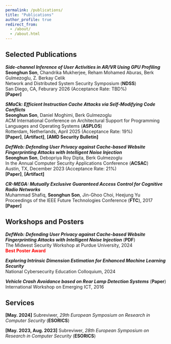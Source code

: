 ```yaml
---
permalink: /publications/
title: "Publications"
author_profile: true
redirect_from:
  - /about/
  - /about.html
---
```



Selected Publications
------
***Side-channel Inference of User Activities in AR/VR Using GPU Profiling***<br/>
**Seonghun Son**, Chandrika Mukherjee, Reham Mohamed Aburas, Berk Gulmezoglu, Z. Berkay Celik<br/>
Network and Distributed System Security Symposium (**NDSS**) <br/>
San Diego, CA, Feburary 2026 (Acceptance Rate: TBD%) <br/>
<a href="https://arxiv.org/pdf/2509.10703" style="text-decoration: none;"><b>[Paper]</b></a>

***SMaCk: Efficient Instruction Cache Attacks via Self-Modifying Code Conflicts***<br/>
**Seonghun Son**, Daniel Moghimi, Berk Gulmezoglu<br/>
ACM International Conference on Architectural Support for Programming Languages and Operating Systems (**ASPLOS**) <br/>
Rotterdam, Netherlands, April 2025 (Acceptance Rate: 19%) <br/>
<a href="https://arxiv.org/pdf/2502.05429" style="text-decoration: none;"><b>[Paper]</b></a>, <a href="https://github.com/hunie-son/SMaCk" style="text-decoration: none;"><b>[Artifact]</b></a>, 
<a href="https://www.amd.com/en/resources/product-security/bulletin/amd-sb-7024.html" style="text-decoration: none;"><b>[AMD Security Bulletin]</b></a>

***DefWeb: Defending User Privacy against Cache-based Website Fingerprinting Attacks with Intelligent Noise Injection***<br/>
**Seonghun Son**, Debopriya Roy Dipta, Berk Gulmezoglu<br/>
In the Annual Computer Security Applications Conference (**ACSAC**) <br/>
Austin, TX, December 2023 (Acceptance Rate: 21%) <br/>
<a href="https://dl.acm.org/doi/pdf/10.1145/3627106.3627191" style="text-decoration: none;"><b>[Paper]</b></a>, <a href="https://github.com/hunie-son/DefWeb" style="text-decoration: none;"><b>[Artifact]</b></a>

***CR-MEGA: Mutually Exclusive Guaranteed Access Control for Cognitive Radio Networks***<br/>
Muhammad Shafiq, **Seonghun Son**, Jin-Ghoo Choi, Heejung Yu<br/>
Proceedings of the IEEE Future Technologies Conference (**FTC**), 2017 <br/>
<a href="
https://saiconference.com/Downloads/FTC2017/Proceedings/10_Paper_452-CR-MEGA_Mutually_Exclusive_Guaranteed_Access.pdf" style="text-decoration: none;"><b>[Paper]</b></a>

Workshops and Posters
------
***DefWeb: Defending User Privacy against Cache-based Website Fingerprinting Attacks with Intelligent Noise Injection*** (<a href="/files/MSW_Seonghun.pdf" target="_blank" style="text-decoration: none;"><b>PDF</b></a>)<br/>
The Midwest Security Workshop at Purdue University, 2024<br/> 
<span style="color: red;">**Best Poster Award**</span>

***Exploring Intrinsic Dimension Estimation for Enhanced Machine Learning Security*** <br/>
National Cybersecurity Education Colloquium, 2024 <br/> 

***Vehicle Crash Avoidance based on Rear Lamp Detection Systems*** (<a href="
http://www.spcom.ecei.tohoku.ac.jp/JCK-WS2016/papers/16-8.pdf" style="text-decoration: none;"><b>Paper</b></a>)<br/>
International Workshop on Emerging ICT, 2016 <br/> 


Services
------
**[May. 2024]** Subreviwer, *29th European Symposium on Research in Computer Security* (**ESORICS**)

**[May. 2023, Aug. 2023]** Subreviwer, *28th European Symposium on Research in Computer Security* (**ESORICS**)

<!-- 

**2025** <br/>
**2023** <br/>
**2017** <br/>


* Ph.D in Version Control Theory, GitHub University, 2018 (expected)
* M.S. in Jekyll, GitHub University, 2014
* B.S. in GitHub, GitHub University, 2012 
Machine Learning Security
------
* Spring 2024: Academic Pages Collaborator
  * GitHub University
  * Duties includes: Updates and improvements to template
  * Supervisor: The Users

* Fall 2015: Research Assistant
  * GitHub University
  * Duties included: Merging pull requests
  * Supervisor: Professor Hub

* Summer 2015: Research Assistant
  * GitHub University
  * Duties included: Tagging issues
  * Supervisor: Professor Git
  
Skills
======
* Skill 1
* Skill 2
  * Sub-skill 2.1
  * Sub-skill 2.2
  * Sub-skill 2.3
* Skill 3

Publications
======
  <ul>{% for post in site.publications reversed %}
    {% include archive-single-cv.html %}
  {% endfor %}</ul>
  
Talks
======
  <ul>{% for post in site.talks reversed %}
    {% include archive-single-talk-cv.html  %}
  {% endfor %}</ul>
  
Teaching
======
  <ul>{% for post in site.teaching reversed %}
    {% include archive-single-cv.html %}
  {% endfor %}</ul>
  
Service and leadership
======
* Currently signed in to 43 different slack teams
-->
